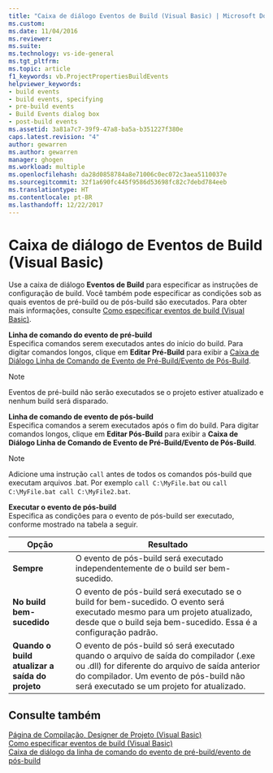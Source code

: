 ```yaml
---
title: "Caixa de diálogo Eventos de Build (Visual Basic) | Microsoft Docs"
ms.custom: 
ms.date: 11/04/2016
ms.reviewer: 
ms.suite: 
ms.technology: vs-ide-general
ms.tgt_pltfrm: 
ms.topic: article
f1_keywords: vb.ProjectPropertiesBuildEvents
helpviewer_keywords:
- build events
- build events, specifying
- pre-build events
- Build Events dialog box
- post-build events
ms.assetid: 3a81a7c7-39f9-47a8-ba5a-b351227f380e
caps.latest.revision: "4"
author: gewarren
ms.author: gewarren
manager: ghogen
ms.workload: multiple
ms.openlocfilehash: da28d0858784a8e71006c0ec072c3aea5110037e
ms.sourcegitcommit: 32f1a690fc445f9586d53698fc82c7debd784eeb
ms.translationtype: HT
ms.contentlocale: pt-BR
ms.lasthandoff: 12/22/2017
---
```

# <a name="build-events-dialog-box-visual-basic"></a>Caixa de diálogo de Eventos de Build (Visual Basic)
Use a caixa de diálogo **Eventos de Build** para especificar as instruções de configuração de build. Você também pode especificar as condições sob as quais eventos de pré-build ou de pós-build são executados. Para obter mais informações, consulte [Como especificar eventos de build (Visual Basic)](../../ide/how-to-specify-build-events-visual-basic.md).  
  
 **Linha de comando do evento de pré-build**  
 Especifica comandos serem executados antes do início do build. Para digitar comandos longos, clique em **Editar Pré-Build** para exibir a [Caixa de Diálogo Linha de Comando de Evento de Pré-Build/Evento de Pós-Build](../../ide/reference/pre-build-event-post-build-event-command-line-dialog-box.md).  
  
> [!NOTE]
>  Eventos de pré-build não serão executados se o projeto estiver atualizado e nenhum build será disparado.  
  
 **Linha de comando de evento de pós-build**  
 Especifica comandos a serem executados após o fim do build. Para digitar comandos longos, clique em **Editar Pós-Build** para exibir a **Caixa de Diálogo Linha de Comando de Evento de Pré-Build/Evento de Pós-Build**.  
  
> [!NOTE]
>  Adicione uma instrução `call` antes de todos os comandos pós-build que executam arquivos .bat. Por exemplo `call C:\MyFile.bat` ou `call C:\MyFile.bat call C:\MyFile2.bat`.  
  
 **Executar o evento de pós-build**  
 Especifica as condições para o evento de pós-build ser executado, conforme mostrado na tabela a seguir.  
  
|Opção|Resultado|  
|------------|------------|  
|**Sempre**|O evento de pós-build será executado independentemente de o build ser bem-sucedido.|  
|**No build bem-sucedido**|O evento de pós-build será executado se o build for bem-sucedido. O evento será executado mesmo para um projeto atualizado, desde que o build seja bem-sucedido. Essa é a configuração padrão.|  
|**Quando o build atualizar a saída do projeto**|O evento de pós-build só será executado quando o arquivo de saída do compilador (.exe ou .dll) for diferente do arquivo de saída anterior do compilador. Um evento de pós-build não será executado se um projeto for atualizado.|  
  
## <a name="see-also"></a>Consulte também  
 [Página de Compilação, Designer de Projeto (Visual Basic)](../../ide/reference/compile-page-project-designer-visual-basic.md)   
 [Como especificar eventos de build (Visual Basic)](../../ide/how-to-specify-build-events-visual-basic.md)   
 [Caixa de diálogo da linha de comando do evento de pré-build/evento de pós-build](../../ide/reference/pre-build-event-post-build-event-command-line-dialog-box.md)